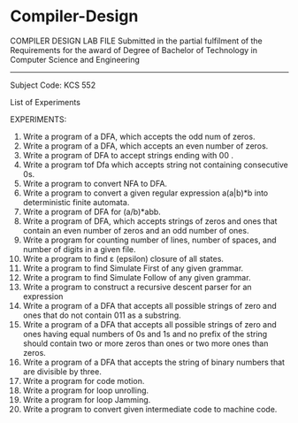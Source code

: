 # Compiler-Design
COMPILER DESIGN LAB FILE
Submitted in the partial fulfilment of the Requirements for the award of
Degree of Bachelor of Technology in Computer Science and Engineering

________________________________

Subject Code: KCS 552

List of Experiments

EXPERIMENTS:

1.	Write a program of a DFA, which accepts the odd num of zeros.			
2.	Write a program of a DFA, which accepts an even number of zeros.			
3.	Write a program of DFA to accept strings ending with 00 .			
4.	Write a program tof Dfa which accepts string not containing consecutive 0s.			
5.	Write a program to convert NFA to DFA.			
6.	Write a program to convert a given regular expression a(a|b)*b into deterministic finite automata.			
7.	Write a program of DFA for (a/b)*abb.			
8.	Write a program of DFA, which accepts strings of zeros and ones that contain an even number of zeros and an odd number of ones.			
9.	Write a program for counting number of lines, number of spaces, and number of digits in a given file.			
10.	Write a program to find ε (epsilon) closure of all states.			
11.	Write a program to find Simulate First of any given grammar.			
12.	Write a program to find Simulate Follow of any given grammar.			
13.	Write a program to construct a recursive descent parser for an expression			
14.	Write a program of a DFA that accepts all possible strings of zero and ones that do not contain 011 as a substring.			
15.	Write a program of a DFA that accepts all possible strings of zero and ones having equal numbers of 0s and 1s and no prefix of the string should contain two or more zeros than ones or two more ones than zeros.			
16.	Write a program of a DFA that accepts the string of binary numbers that are divisible by three.			
17.	Write a program for code motion.			
18.	Write a program for loop unrolling.			
19.	Write a program for loop Jamming.			
20.	Write a program to convert given intermediate code to machine code.			
